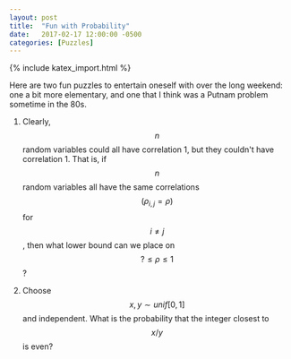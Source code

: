 ```yaml
---
layout: post
title:  "Fun with Probability"
date:   2017-02-17 12:00:00 -0500
categories: [Puzzles]
---
```

{% include katex_import.html %}

Here are two fun puzzles to entertain oneself with over the long weekend: one a bit more elementary, and one that I think was a Putnam problem sometime in the 80s.

1. Clearly, $$n$$ random variables could all have correlation 1, but they couldn't have correlation 1.  That is, if $$n$$ random variables all have the same correlations $$(\rho_{i,j}=\rho)$$ for $$i \ne j$$, then what lower bound can we place on $$? \le \rho \le 1$$?


2. Choose $$x,y \sim unif[0,1]$$ and independent.  What is the probability that the integer closest to $$x/y$$ is even?


<script type="text/javascript">
    // grab all elements in DOM with the class 'equation'
    var tex = document.getElementsByClassName("equation");

    // for each element, render the expression attribute
    Array.prototype.forEach.call(tex, function(el) {
        katex.render(el.getAttribute("data-expr"), el);
    });

    $("script[type='math/tex']").replaceWith(
      function(){
        var tex = $(this).text();
        return "<span class=\"inline-equation\">" +
               katex.renderToString(tex) +
               "</span>";
    });

    $("script[type='math/tex; mode=display']").replaceWith(
      function(){
        var tex = $(this).text();
        return "<div class=\"equation\">" +
               katex.renderToString("\\displaystyle "+tex) +
               "</div>";
    });

</script>
